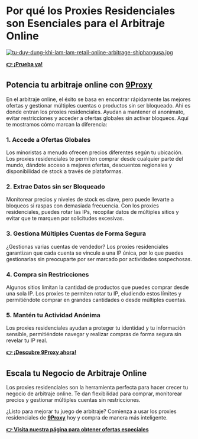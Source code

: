 # Por qué los Proxies Residenciales son Esenciales para el Arbitraje Online

[![tu-duy-dung-khi-lam-lam-retail-online-arbitrage-shiphangusa.jpg](https://i.postimg.cc/MHkVLhcS/tu-duy-dung-khi-lam-lam-retail-online-arbitrage-shiphangusa.jpg)](https://postimg.cc/phZmhcYG)

**[👉 ¡Prueba ya!](https://the9proxy.short.gy/github-pricing-sophie89)**

## Potencia tu arbitraje online con **[9Proxy](https://the9proxy.short.gy/github-homepage-sophie89)**

En el arbitraje online, el éxito se basa en encontrar rápidamente las mejores ofertas y gestionar múltiples cuentas o productos sin ser bloqueado. Ahí es donde entran los proxies residenciales. Ayudan a mantener el anonimato, evitar restricciones y acceder a ofertas globales sin activar bloqueos. Aquí te mostramos cómo marcan la diferencia:

### 1. Accede a Ofertas Globales

Los minoristas a menudo ofrecen precios diferentes según tu ubicación. Los proxies residenciales te permiten comprar desde cualquier parte del mundo, dándote acceso a mejores ofertas, descuentos regionales y disponibilidad de stock a través de plataformas.

### 2. Extrae Datos sin ser Bloqueado

Monitorear precios y niveles de stock es clave, pero puede llevarte a bloqueos si raspas con demasiada frecuencia. Con los proxies residenciales, puedes rotar las IPs, recopilar datos de múltiples sitios y evitar que te marquen por solicitudes excesivas.

### 3. Gestiona Múltiples Cuentas de Forma Segura

¿Gestionas varias cuentas de vendedor? Los proxies residenciales garantizan que cada cuenta se vincule a una IP única, por lo que puedes gestionarlas sin preocuparte por ser marcado por actividades sospechosas.

### 4. Compra sin Restricciones

Algunos sitios limitan la cantidad de productos que puedes comprar desde una sola IP. Los proxies te permiten rotar tu IP, eludiendo estos límites y permitiéndote comprar en grandes cantidades o desde múltiples cuentas.

### 5. Mantén tu Actividad Anónima

Los proxies residenciales ayudan a proteger tu identidad y tu información sensible, permitiéndote navegar y realizar compras de forma segura sin revelar tu IP real.

**[👉 ¡Descubre 9Proxy ahora!](https://the9proxy.short.gy/github-homepage-sophie89)**


## Escala tu Negocio de Arbitraje Online

Los proxies residenciales son la herramienta perfecta para hacer crecer tu negocio de arbitraje online. Te dan flexibilidad para comprar, monitorear precios y gestionar múltiples cuentas sin restricciones.

¿Listo para mejorar tu juego de arbitraje? Comienza a usar los proxies residenciales de **[9Proxy](https://the9proxy.short.gy/github-homepage-sophie89)** hoy y compra de manera más inteligente.

**[👉 Visita nuestra página para obtener ofertas especiales](https://the9proxy.short.gy/github-pricing-sophie89)**

